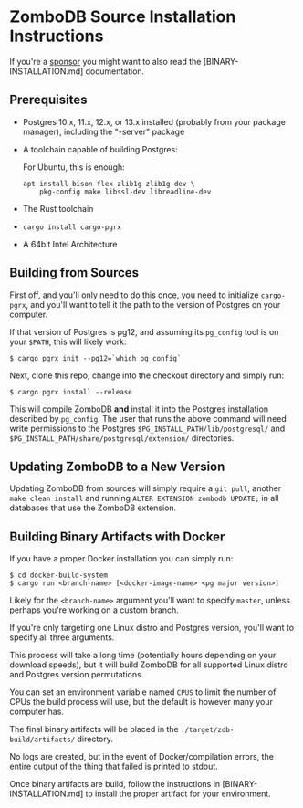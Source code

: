 # ZomboDB Source Installation Instructions

If you're a [sponsor](https://github.com/sponsors/eeeebbbbrrrr) you might want to also read the
\[BINARY-INSTALLATION.md\] documentation.

## Prerequisites

- Postgres 10.x, 11.x, 12.x, or 13.x installed (probably from your package manager), including the "-server" package

- A toolchain capable of building Postgres:

  For Ubuntu, this is enough:

  ```
  apt install bison flex zlib1g zlib1g-dev \
      pkg-config make libssl-dev libreadline-dev
  ```

- The Rust toolchain

- `cargo install cargo-pgrx`

- A 64bit Intel Architecture

## Building from Sources

First off, and you'll only need to do this once, you need to initialize `cargo-pgrx`, and you'll want to tell it the path
to the version of Postgres on your computer.

If that version of Postgres is pg12, and assuming its `pg_config` tool is on your `$PATH`, this will likely work:

```shell script
$ cargo pgrx init --pg12=`which pg_config`
```

Next, clone this repo, change into the checkout directory and simply run:

```shell script
$ cargo pgrx install --release
```

This will compile ZomboDB **and** install it into the Postgres installation described by `pg_config`. The user that runs
the above command will need write permissions to the Postgres `$PG_INSTALL_PATH/lib/postgresql/` and
`$PG_INSTALL_PATH/share/postgresql/extension/` directories.

## Updating ZomboDB to a New Version

Updating ZomboDB from sources will simply require a `git pull`, another `make clean install` and running
`ALTER EXTENSION zombodb UPDATE;` in all databases that use the ZomboDB extension.

## Building Binary Artifacts with Docker

If you have a proper Docker installation you can simply run:

```shell script
$ cd docker-build-system
$ cargo run <branch-name> [<docker-image-name> <pg major version>]
```

Likely for the `<branch-name>` argument you'll want to specify `master`, unless perhaps you're working on a custom
branch.

If you're only targeting one Linux distro and Postgres version, you'll want to specify all three arguments.

This process will take a long time (potentially hours depending on your download speeds), but it will build ZomboDB for
all supported Linux distro and Postgres version permutations.

You can set an environment variable named `CPUS` to limit the number of CPUs the build process will use, but the default
is however many your computer has.

The final binary artifacts will be placed in the `./target/zdb-build/artifacts/` directory.

No logs are created, but in the event of Docker/compilation errors, the entire output of the thing that failed is
printed to stdout.

Once binary artifacts are build, follow the instructions in \[BINARY-INSTALLATION.md\] to install the proper artifact
for your environment.
